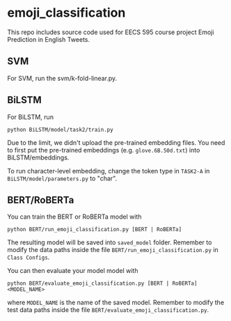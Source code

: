 # emoji_classification
This repo includes source code used for EECS 595 course project Emoji Prediction in English Tweets.

## SVM
For SVM, run the svm/k-fold-linear.py.

## BiLSTM
For BiLSTM, run 
```
python BiLSTM/model/task2/train.py
```
Due to the limit, we didn't upload the pre-trained embedding files. You need to first put the pre-trained embeddings (e.g. `glove.6B.50d.txt`) into BiLSTM/embeddings. 

To run character-level embedding, change the token type in `TASK2-A` in `BiLSTM/model/parameters.py` to "char". 

## BERT/RoBERTa
You can train the BERT or RoBERTa model with
```
python BERT/run_emoji_classification.py [BERT | RoBERTa]
```
The resulting model will be saved into `saved_model` folder. Remember to modify the data paths inside the file `BERT/run_emoji_classification.py` in `Class Configs`.


You can then evaluate your model model with
```
python BERT/evaluate_emoji_classification.py [BERT | RoBERTa] <MODEL_NAME>
```
where `MODEL_NAME` is the name of the saved model. Remember to modify the test data paths inside the file `BERT/evaluate_emoji_classification.py`.
